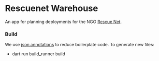 # Rescuenet Warehouse

An app for planning deployments for the NGO [Rescue Net](https://rescuenet.net/about-us/).


### Build
We use [json annotations](https://github.com/google/json_serializable.dart/tree/master/example) to reduce boilerplate code. To generate new files:
- dart run build_runner build